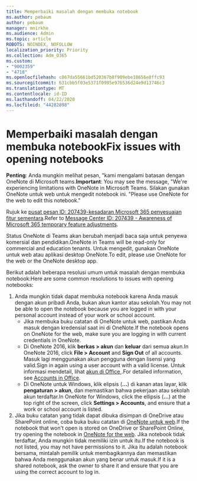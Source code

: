 ```yaml
---
title: Memperbaiki masalah dengan membuka notebook
ms.author: pebaum
author: pebaum
manager: mnirkhe
ms.audience: Admin
ms.topic: article
ROBOTS: NOINDEX, NOFOLLOW
localization_priority: Priority
ms.collection: Adm_O365
ms.custom:
- "9002359"
- "4718"
ms.openlocfilehash: c867da55661bd520367b8f909ebe18656e8ffc93
ms.sourcegitcommit: 631cbb5f03e5371f0995e976536d24e9d13746c3
ms.translationtype: MT
ms.contentlocale: id-ID
ms.lasthandoff: 04/22/2020
ms.locfileid: "44282898"
---
```

# <a name="fix-issues-with-opening-notebooks"></a><span data-ttu-id="f9eae-102">Memperbaiki masalah dengan membuka notebook</span><span class="sxs-lookup"><span data-stu-id="f9eae-102">Fix issues with opening notebooks</span></span>

<span data-ttu-id="f9eae-103">**Penting**: Anda mungkin melihat pesan, "kami mengalami batasan dengan OneNote di Microsoft teams.</span><span class="sxs-lookup"><span data-stu-id="f9eae-103">**Important**: You may see the message, "We're experiencing limitations with OneNote in Microsoft Teams.</span></span> <span data-ttu-id="f9eae-104">Silakan gunakan OneNote untuk web untuk mengedit notebook ini. "</span><span class="sxs-lookup"><span data-stu-id="f9eae-104">Please use OneNote for the web to edit this notebook."</span></span>

<span data-ttu-id="f9eae-105">Rujuk ke [pusat pesan ID: 207439-kesadaran Microsoft 365 penyesuaian fitur sementara](https://admin.microsoft.com/Adminportal/Home?source=applauncher#MessageCenter?id=MC207439).</span><span class="sxs-lookup"><span data-stu-id="f9eae-105">Refer to [Message Center ID: 207439 - Awareness of Microsoft 365 temporary feature adjustments](https://admin.microsoft.com/Adminportal/Home?source=applauncher#MessageCenter?id=MC207439).</span></span>

<span data-ttu-id="f9eae-106">Status OneNote di Teams akan berubah menjadi baca saja untuk penyewa komersial dan pendidikan.</span><span class="sxs-lookup"><span data-stu-id="f9eae-106">OneNote in Teams will be read-only for commercial and education tenants.</span></span> <span data-ttu-id="f9eae-107">Untuk mengedit, gunakan OneNote untuk web atau aplikasi desktop OneNote.</span><span class="sxs-lookup"><span data-stu-id="f9eae-107">To edit, please use OneNote for the web or the OneNote desktop app.</span></span>

<span data-ttu-id="f9eae-108">Berikut adalah beberapa resolusi umum untuk masalah dengan membuka notebook:</span><span class="sxs-lookup"><span data-stu-id="f9eae-108">Here are some common resolutions to issues with opening notebooks:</span></span>

1. <span data-ttu-id="f9eae-109">Anda mungkin tidak dapat membuka notebook karena Anda masuk dengan akun pribadi Anda, bukan akun kantor atau sekolah.</span><span class="sxs-lookup"><span data-stu-id="f9eae-109">You may not be able to open the notebook because you are logged in with your personal account instead of your work or school account.</span></span>
    - <span data-ttu-id="f9eae-110">Jika membuka buku catatan di OneNote untuk web, pastikan Anda masuk dengan kredensial saat ini di OneNote.</span><span class="sxs-lookup"><span data-stu-id="f9eae-110">If the notebook opens on OneNote for the web, make sure you are logging in with current credentials in OneNote.</span></span>
    - <span data-ttu-id="f9eae-111">Di OneNote 2016, klik **berkas > akun** dan **keluar** dari semua akun.</span><span class="sxs-lookup"><span data-stu-id="f9eae-111">In OneNote 2016, click **File > Account** and **Sign Out** of all accounts.</span></span> <span data-ttu-id="f9eae-112">Masuk lagi menggunakan akun pengguna dengan lisensi yang valid.</span><span class="sxs-lookup"><span data-stu-id="f9eae-112">Sign in again using a user account with a valid license.</span></span> <span data-ttu-id="f9eae-113">Untuk informasi mendetail, lihat [ akun di Office ](https://support.office.com/article/accounts-in-office-628ea040-f265-49de-b986-be09c3ebf8a9).</span><span class="sxs-lookup"><span data-stu-id="f9eae-113">For detailed information, see [Accounts in Office](https://support.office.com/article/accounts-in-office-628ea040-f265-49de-b986-be09c3ebf8a9).</span></span> 
    - <span data-ttu-id="f9eae-114">Di OneNote untuk Windows, klik elipsis (**...**) di kanan atas layar, klik **pengaturan > akun**, dan memastikan bahwa pekerjaan atau sekolah akun terdaftar.</span><span class="sxs-lookup"><span data-stu-id="f9eae-114">In OneNote for Windows, click the ellipsis (**…**) at the top right of the screen, click **Settings > Accounts**, and ensure that a work or school account is listed.</span></span> 
2. <span data-ttu-id="f9eae-115">Jika buku catatan yang tidak dapat dibuka disimpan di OneDrive atau SharePoint online, coba buka buku catatan di [OneNote untuk web](https://onenote.com).</span><span class="sxs-lookup"><span data-stu-id="f9eae-115">If the notebook that won't open is stored on OneDrive or SharePoint Online, try opening the notebook in [OneNote for the web](https://onenote.com).</span></span> <span data-ttu-id="f9eae-116">Jika notebook tidak terdaftar, Anda mungkin tidak memiliki izin untuk itu.</span><span class="sxs-lookup"><span data-stu-id="f9eae-116">If the notebook is not listed, you may not have permissions to it.</span></span> <span data-ttu-id="f9eae-117">Jika itu adalah notebook bersama, mintalah pemilik untuk membagikannya dan memastikan bahwa Anda menggunakan akun yang benar untuk masuk.</span><span class="sxs-lookup"><span data-stu-id="f9eae-117">If it is a shared notebook, ask the owner to share it and ensure that you are using the correct account to log in.</span></span>

